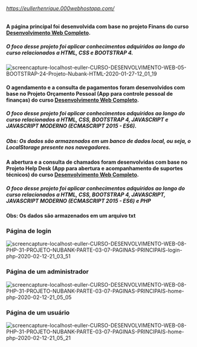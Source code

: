 ###### https://eullerhenrique.000webhostapp.com/

#### A página principal foi desenvolvida com base no projeto Finans do curso [Desenvolvimento Web Completo](https://www.udemy.com/course/web-completo/).
##### O foco desse projeto foi aplicar conhecimentos adquiridos ao longo do curso relacionados a HTML, CSS e BOOTSTRAP 4.
![screencapture-localhost-euller-CURSO-DESENVOLVIMENTO-WEB-05-BOOTSTRAP-24-Projeto-Nubank-HTML-2020-01-27-12_01_19](https://user-images.githubusercontent.com/48317736/73185407-c4729000-40fc-11ea-9fa3-79613bb7edf9.png)


#### O agendamento e a consulta de pagamentos foram desenvolvidos com base no Projeto Orçamento Pessoal (App para controle pessoal de finanças) do curso [Desenvolvimento Web Completo](https://www.udemy.com/course/web-completo/).
##### O foco desse projeto foi aplicar conhecimentos adquiridos ao longo do curso relacionados a HTML, CSS, BOOTSTRAP 4, JAVASCRIPT e JAVASCRIPT MODERNO (ECMASCRIPT 2015 - ES6).
##### Obs: Os dados são armazenados em um banco de dados local, ou seja, o LocalStorage presente nos navegadores.





#### A abertura e a consulta de chamados foram desenvolvidas com base no Projeto Help Desk  (App para abertura e acompanhamento de suportes técnicos) do curso [Desenvolvimento Web Completo](https://www.udemy.com/course/web-completo/).
##### O foco desse projeto foi aplicar conhecimentos adquiridos ao longo do curso relacionados a HTML, CSS, BOOTSTRAP 4, JAVASCRIPT, JAVASCRIPT MODERNO (ECMASCRIPT 2015 - ES6) e PHP
#### Obs: Os dados são armazenados em um arquivo txt 

### Página de login
![screencapture-localhost-euller-CURSO-DESENVOLVIMENTO-WEB-08-PHP-31-PROJETO-NUBANK-PARTE-03-07-PAGINAS-PRINCIPAIS-login-php-2020-02-12-21_03_51](https://user-images.githubusercontent.com/48317736/74388841-33c5d080-4ddb-11ea-9c79-8266e12522dc.png)

### Página de um administrador
![screencapture-localhost-euller-CURSO-DESENVOLVIMENTO-WEB-08-PHP-31-PROJETO-NUBANK-PARTE-03-07-PAGINAS-PRINCIPAIS-home-php-2020-02-12-21_05_05](https://user-images.githubusercontent.com/48317736/74388893-65d73280-4ddb-11ea-96d6-66a7b3e13f44.png)

### Página de um usuário
![screencapture-localhost-euller-CURSO-DESENVOLVIMENTO-WEB-08-PHP-31-PROJETO-NUBANK-PARTE-03-07-PAGINAS-PRINCIPAIS-home-php-2020-02-12-21_05_21](https://user-images.githubusercontent.com/48317736/74389011-ad5dbe80-4ddb-11ea-8cd1-d9dc152817fc.png)







